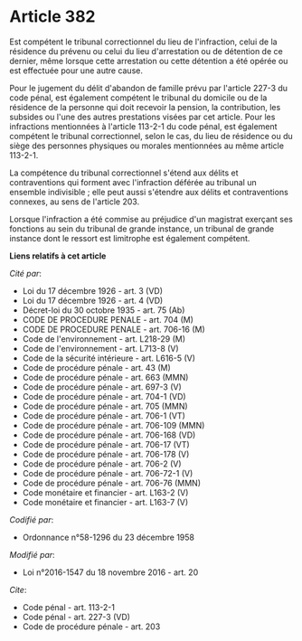 # Article 382

Est compétent le tribunal correctionnel du lieu de l'infraction, celui de la résidence du prévenu ou celui du lieu
d'arrestation ou de détention de ce dernier, même lorsque cette arrestation ou cette détention a été opérée ou est effectuée
pour une autre cause. 

Pour le jugement du délit d'abandon de famille prévu par l'article 227-3 du code pénal, est également compétent le tribunal
du domicile ou de la résidence de la personne qui doit recevoir la pension, la contribution, les subsides ou l'une des autres
prestations visées par cet article. Pour les infractions mentionnées à l'article 113-2-1 du code pénal, est également
compétent le tribunal correctionnel, selon le cas, du lieu de résidence ou du siège des personnes physiques ou morales
mentionnées au même article 113-2-1. 

La compétence du tribunal correctionnel s'étend aux délits et contraventions qui forment avec l'infraction déférée au
tribunal un ensemble indivisible ; elle peut aussi s'étendre aux délits et contraventions connexes, au sens de l'article 203.

Lorsque l'infraction a été commise au préjudice d'un magistrat exerçant ses fonctions au sein du tribunal de grande instance,
un tribunal de grande instance dont le ressort est limitrophe est également compétent.

**Liens relatifs à cet article**

_Cité par_:

  - Loi du 17 décembre 1926 - art. 3 (VD)
  - Loi du 17 décembre 1926 - art. 4 (VD)
  - Décret-loi du 30 octobre 1935 - art. 75 (Ab)
  - CODE DE PROCEDURE PENALE - art. 704 (M)
  - CODE DE PROCEDURE PENALE - art. 706-16 (M)
  - Code de l'environnement - art. L218-29 (M)
  - Code de l'environnement - art. L713-8 (V)
  - Code de la sécurité intérieure - art. L616-5 (V)
  - Code de procédure pénale - art. 43 (M)
  - Code de procédure pénale - art. 663 (MMN)
  - Code de procédure pénale - art. 697-3 (V)
  - Code de procédure pénale - art. 704-1 (VD)
  - Code de procédure pénale - art. 705 (MMN)
  - Code de procédure pénale - art. 706-1 (VT)
  - Code de procédure pénale - art. 706-109 (MMN)
  - Code de procédure pénale - art. 706-168 (VD)
  - Code de procédure pénale - art. 706-17 (VT)
  - Code de procédure pénale - art. 706-178 (V)
  - Code de procédure pénale - art. 706-2 (V)
  - Code de procédure pénale - art. 706-72-1 (V)
  - Code de procédure pénale - art. 706-76 (MMN)
  - Code monétaire et financier - art. L163-2 (V)
  - Code monétaire et financier - art. L163-7 (V)

_Codifié par_:

  - Ordonnance n°58-1296 du 23 décembre 1958

_Modifié par_:

  - Loi n°2016-1547 du 18 novembre 2016 - art. 20

_Cite_:

  - Code pénal - art. 113-2-1
  - Code pénal - art. 227-3 (VD)
  - Code de procédure pénale - art. 203
